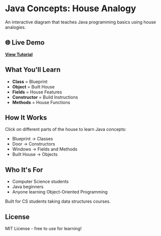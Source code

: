 # Java Concepts: House Analogy

An interactive diagram that teaches Java programming basics using house analogies.

## 🌐 Live Demo

**[View Tutorial](https://brittneyleighb.github.io/Java-Concepts-House-Analogy/)**

## What You'll Learn

- **Class** = Blueprint
- **Object** = Built House  
- **Fields** = House Features
- **Constructor** = Build Instructions
- **Methods** = House Functions

## How It Works

Click on different parts of the house to learn Java concepts:
- Blueprint → Classes
- Door → Constructors  
- Windows → Fields and Methods
- Built House → Objects

## Who It's For

- Computer Science students
- Java beginners
- Anyone learning Object-Oriented Programming

Built for CS students taking data structures courses.

## License

MIT License - free to use for learning!
